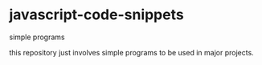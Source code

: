 # javascript-code-snippets
simple programs

this repository just involves simple programs to be used in major projects. 
